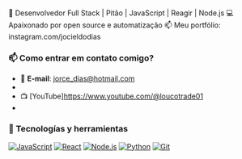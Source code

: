 🚀 Desenvolvedor Full Stack | Pitão | JavaScript | Reagir | Node.js
💻 Apaixonado por open source e automatização
📫 Meu portfólio: instagram.com/jocieldodias
### 📫 Como entrar em contato comigo?
- 📧 **E-mail**: [jorce_dias@hotmail.com](jorcimcrip@gmail.com)
-
- 📺 [YouTube]https://www.youtube.com/@loucotrade01  
- 
### 🔧 Tecnologías y herramientas
[![JavaScript](https://img.shields.io/badge/-JavaScript-F7DF1E?logo=javascript&logoColor=black)](https://developer.mozilla.org/en-US/docs/Web/JavaScript)
[![React](https://img.shields.io/badge/-React-61DAFB?logo=react&logoColor=black)](https://reactjs.org/)
[![Node.js](https://img.shields.io/badge/-Node.js-339933?logo=node.js&logoColor=white)](https://nodejs.org/)
[![Python](https://img.shields.io/badge/-Python-3776AB?logo=python&logoColor=white)](https://www.python.org/)
[![Git](https://img.shields.io/badge/-Git-F05032?logo=git&logoColor=white)](https://git-scm.com/)

